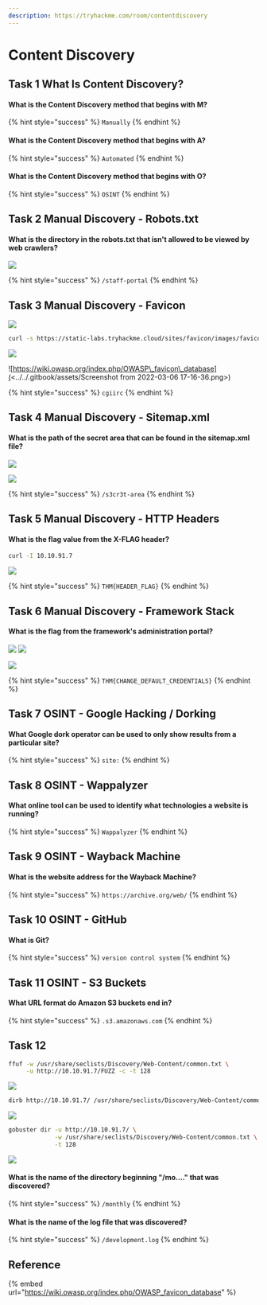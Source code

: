 ```yaml
---
description: https://tryhackme.com/room/contentdiscovery
---
```


# Content Discovery

## Task 1 What Is Content Discovery?

#### What is the Content Discovery method that begins with M?

{% hint style="success" %}
`Manually`
{% endhint %}

#### What is the Content Discovery method that begins with A?

{% hint style="success" %}
`Automated`
{% endhint %}

#### What is the Content Discovery method that begins with O?

{% hint style="success" %}
`OSINT`
{% endhint %}

## Task 2 Manual Discovery - Robots.txt

#### What is the directory in the robots.txt that isn't allowed to be viewed by web crawlers?

![](<../../.gitbook/assets/Screenshot from 2022-03-06 17-11-13.png>)

{% hint style="success" %}
`/staff-portal`
{% endhint %}

## Task 3 Manual Discovery - Favicon

![](<../../.gitbook/assets/Screenshot from 2022-03-06 17-13-56.png>)

```bash
curl -s https://static-labs.tryhackme.cloud/sites/favicon/images/favicon.ico | md5sum
```

![](<../../.gitbook/assets/Screenshot from 2022-03-06 17-15-45.png>)

![https://wiki.owasp.org/index.php/OWASP\_favicon\_database](<../../.gitbook/assets/Screenshot from 2022-03-06 17-16-36.png>)

{% hint style="success" %}
`cgiirc`
{% endhint %}

## Task 4 Manual Discovery - Sitemap.xml

#### What is the path of the secret area that can be found in the sitemap.xml file?

![](<../../.gitbook/assets/Screenshot from 2022-03-06 17-24-05.png>)

![](<../../.gitbook/assets/Screenshot from 2022-03-06 17-25-40.png>)

{% hint style="success" %}
`/s3cr3t-area`
{% endhint %}

## Task 5 Manual Discovery - HTTP Headers

#### What is the flag value from the X-FLAG header?

```bash
curl -I 10.10.91.7
```

![](<../../.gitbook/assets/Screenshot from 2022-03-06 17-30-34.png>)

{% hint style="success" %}
`THM{HEADER_FLAG}`
{% endhint %}

## Task 6 Manual Discovery - Framework Stack

#### What is the flag from the framework's administration portal?

![](<../../.gitbook/assets/Screenshot from 2022-03-06 17-34-53.png>) ![](<../../.gitbook/assets/Screenshot from 2022-03-06 17-35-24.png>)

![](<../../.gitbook/assets/Screenshot from 2022-03-06 17-35-39.png>)

{% hint style="success" %}
`THM{CHANGE_DEFAULT_CREDENTIALS}`
{% endhint %}

## Task 7 OSINT - Google Hacking / Dorking

#### What Google dork operator can be used to only show results from a particular site?

{% hint style="success" %}
`site:`
{% endhint %}

## Task 8 OSINT - Wappalyzer

#### What online tool can be used to identify what technologies a website is running?

{% hint style="success" %}
`Wappalyzer`
{% endhint %}

## Task 9 OSINT - Wayback Machine

#### What is the website address for the Wayback Machine?

{% hint style="success" %}
`https://archive.org/web/`
{% endhint %}

## Task 10 OSINT - GitHub

#### What is Git?

{% hint style="success" %}
`version control system`
{% endhint %}

## Task 11 OSINT - S3 Buckets

#### What URL format do Amazon S3 buckets end in?

{% hint style="success" %}
`.s3.amazonaws.com`
{% endhint %}

## Task 12

```bash
ffuf -w /usr/share/seclists/Discovery/Web-Content/common.txt \
     -u http://10.10.91.7/FUZZ -c -t 128

```

![](<../../.gitbook/assets/Screenshot from 2022-03-06 17-51-36.png>)

```bash
dirb http://10.10.91.7/ /usr/share/seclists/Discovery/Web-Content/common.txt
```

![](<../../.gitbook/assets/Screenshot from 2022-03-06 18-14-04.png>)

```bash
gobuster dir -u http://10.10.91.7/ \
             -w /usr/share/seclists/Discovery/Web-Content/common.txt \
             -t 128
```

![](<../../.gitbook/assets/Screenshot from 2022-03-06 17-53-47.png>)

#### What is the name of the directory beginning "/mo...." that was discovered?

{% hint style="success" %}
`/monthly`
{% endhint %}

#### What is the name of the log file that was discovered?

{% hint style="success" %}
`/development.log`
{% endhint %}

## Reference

{% embed url="https://wiki.owasp.org/index.php/OWASP_favicon_database" %}
